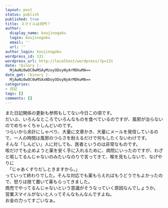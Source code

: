 ```yaml
---
layout: post
status: publish
published: true
title: スマイルは何円？
author:
  display_name: koujinogaku
  login: koujinogaku
  email: ''
  url: ''
author_login: koujinogaku
wordpress_id: 131
wordpress_url: http://localhost/wordpress/?p=131
date: !binary |-
  MjAwNi0wOC0wMSAyMzoyODoyNyArMDkwMA==
date_gmt: !binary |-
  MjAwNi0wOC0wMSAxNDoyODoyNyArMDkwMA==
categories:
- 日記
tags: []
comments: []
---
```

<p>また日記関係の更新も参照もしてない今日この頃です。<br />
だいぶ、いろんなところでいろんなものを食べているのですが、風邪が治らないのでめちゃくちゃしんどいのです。<br />
つらいから余計にしゃべり、大量に文章かき、大量にメールを発信しているので、一人の時間は風邪のつらさを耐えるだけで何もしたくないわけです。<br />
そんな「しんどい」人に対しても、医者というのは非常なものです。<br />
咳だけでも止めようと薬を安く手に入れるために、病院にいったのですが、わざと咳してるんじゃないのみたいなのりで言ってきて、喉を見もしないで、なげやりに<br />
　「じゃあくすりだしときますから。」<br />
っていって終わりでした。そんな対応でも薬もらえればもうどうでもよかったので、怒りは捨て置いて薬もらってきました。<br />
商売でやってるんじゃないという意識がそうなっていく原因なんでしょうか。<br />
営業スマイルがないと人ってそんなもんなんですよね。<br />
お金の力ってすごいなぁ。</p>

